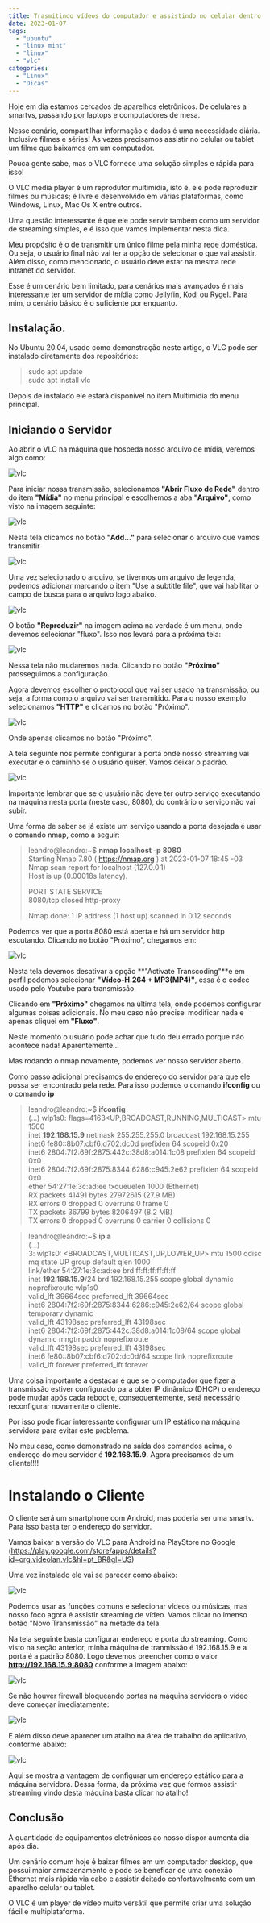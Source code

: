 ```yaml
---
title: Trasmitindo vídeos do computador e assistindo no celular dentro da Intranet usando VLC (e Linux!)
date: 2023-01-07
tags:
  - "ubuntu"
  - "linux mint"
  - "linux"
  - "vlc"
categories:
  - "Linux"
  - "Dicas"
---
```

Hoje em dia estamos cercados de aparelhos eletrônicos. De celulares a smartvs, passando por laptops e computadores de mesa.

Nesse cenário, compartilhar informação e dados é uma necessidade diária. Inclusive filmes e séries!
Às vezes precisamos assistir no celular ou tablet um filme que baixamos em um computador. 

Pouca gente sabe, mas o VLC fornece uma solução simples e rápida para isso!
<!--more-->
O VLC media player é um reprodutor multimídia, isto é, ele pode reproduzir filmes ou músicas; é livre e desenvolvido em várias plataformas, como Windows, Linux, Mac Os X entre outros.

Uma questão interessante é que ele pode servir também como um servidor de streaming simples, e é isso que vamos implementar nesta dica.

Meu propósito é o de transmitir um único filme pela minha rede doméstica. Ou seja, o usuário final não vai ter a opção de selecionar o que vai assistir. Além disso, como mencionado,
o usuário deve estar na mesma rede intranet do servidor.

Esse é um cenário bem limitado, para cenários mais avançados é mais interessante ter um servidor de mídia como Jellyfin, Kodi ou Rygel. Para mim, o cenário básico é o suficiente por enquanto.

## Instalação.

No Ubuntu 20.04, usado como demonstração neste artigo, o VLC pode ser instalado diretamente dos repositórios:

> sudo apt update  
> sudo apt install vlc  

Depois de instalado ele estará disponível no item Multimídia do menu principal. 

## Iniciando o Servidor

Ao abrir o VLC na máquina que hospeda nosso arquivo de mídia, veremos algo como:

![vlc](/img/post/dica07/vlc01_server.png)

Para iniciar nossa transmissão, selecionamos **"Abrir Fluxo de Rede"** dentro do item **"Mídia"** no menu principal e escolhemos a aba **"Arquivo"**, como visto na imagem seguinte:

![vlc](/img/post/dica07/vlc03_server.png)

Nesta tela clicamos no botão **"Add..."** para selecionar o arquivo que vamos transmitir

![vlc](/img/post/dica07/vlc04_server.png)

Uma vez selecionado o arquivo, se tivermos um arquivo de legenda, podemos adicionar marcando o item "Use a subtitle file", que vai habilitar o campo de busca para o arquivo logo abaixo.

![vlc](/img/post/dica07/vlc05_server.png)

O botão **"Reproduzir"** na imagem acima na verdade é um menu, onde devemos selecionar "fluxo". Isso nos levará para a próxima tela:

![vlc](/img/post/dica07/vlc06_server.png)

Nessa tela não mudaremos nada. Clicando no botão  **"Próximo"** prosseguimos a configuração. 

Agora devemos escolher o protolocol que vai ser usado na transmissão, ou seja, a forma como o arquivo vai ser transmitido. Para o nosso exemplo selecionamos **"HTTP"** e clicamos no botão "Próximo".

![vlc](/img/post/dica07/vlc08_server.png)

Onde apenas clicamos no botão "Próximo". 

A tela seguinte nos permite configurar a porta onde nosso streaming vai executar e o caminho se o usuário quiser. Vamos deixar o padrão. 

![vlc](/img/post/dica07/vlc09_server.png)

Importante lembrar que se o usuário não deve ter outro serviço executando na máquina nesta porta (neste caso, 8080), 
do contrário o serviço não vai subir. 

Uma forma de saber se já existe um serviço usando a porta desejada é usar o comando nmap, como a seguir:

>leandro@leandro:~$ **nmap localhost -p 8080**  
>Starting Nmap 7.80 ( https://nmap.org ) at 2023-01-07 18:45 -03  
>Nmap scan report for localhost (127.0.0.1)  
>Host is up (0.00018s latency).  
>  
>PORT     STATE  SERVICE  
>8080/tcp closed http-proxy  
>  
>Nmap done: 1 IP address (1 host up) scanned in 0.12 seconds  
  
Podemos ver que a porta 8080 está aberta e há um servidor http escutando. Clicando no botão "Próximo", chegamos em:

![vlc](/img/post/dica07/vlc10_server.png)

Nesta tela devemos desativar a opção **"Activate Transcoding"**e em perfil podemos selecionar **"Vídeo-H.264 + MP3(MP4)"**, essa é o codec usado pelo Youtube para transmissão.

Clicando em **"Próximo"** chegamos na última tela, onde podemos configurar algumas coisas adicionais. No meu caso não precisei modificar nada e apenas cliquei em **"Fluxo"**.

Neste momento o usuário pode achar que tudo deu errado porque não acontece nada! Aparentemente... 

Mas rodando o nmap novamente, podemos ver nosso servidor aberto. 

Como passo adicional precisamos do endereço do servidor para que ele possa ser encontrado pela rede. Para isso podemos o comando **ifconfig** ou o comando **ip**

>leandro@leandro:~$ **ifconfig**  
>(...)
>wlp1s0: flags=4163<UP,BROADCAST,RUNNING,MULTICAST>  mtu 1500  
>        inet **192.168.15.9**  netmask 255.255.255.0  broadcast 192.168.15.255  
>        inet6 fe80::8b07:cbf6:d702:dc0d  prefixlen 64  scopeid 0x20<link>  
>        inet6 2804:7f2:69f:2875:442c:38d8:a014:1c08  prefixlen 64  scopeid 0x0<global>  
>        inet6 2804:7f2:69f:2875:8344:6286:c945:2e62  prefixlen 64  scopeid 0x0<global>  
>        ether 54:27:1e:3c:ad:ee  txqueuelen 1000  (Ethernet)  
>        RX packets 41491  bytes 27972615 (27.9 MB)  
>        RX errors 0  dropped 0  overruns 0  frame 0  
>        TX packets 36799  bytes 8206497 (8.2 MB)  
>        TX errors 0  dropped 0 overruns 0  carrier 0  collisions 0  

>leandro@leandro:~$ **ip a**  
>(...)  
>3: wlp1s0: <BROADCAST,MULTICAST,UP,LOWER_UP> mtu 1500 qdisc mq state UP group default qlen 1000  
>    link/ether 54:27:1e:3c:ad:ee brd ff:ff:ff:ff:ff:ff  
>    inet **192.168.15.9**/24 brd 192.168.15.255 scope global dynamic noprefixroute wlp1s0  
>       valid_lft 39664sec preferred_lft 39664sec  
>    inet6 2804:7f2:69f:2875:8344:6286:c945:2e62/64 scope global temporary dynamic   
>       valid_lft 43198sec preferred_lft 43198sec  
>    inet6 2804:7f2:69f:2875:442c:38d8:a014:1c08/64 scope global dynamic mngtmpaddr noprefixroute   
>       valid_lft 43198sec preferred_lft 43198sec  
>    inet6 fe80::8b07:cbf6:d702:dc0d/64 scope link noprefixroute   
>       valid_lft forever preferred_lft forever  

Uma coisa importante a destacar é que se o computador que fizer a transmissão estiver configurado para obter IP dinâmico (DHCP) o endereço pode mudar após cada reboot e,
consequentemente, será necessário reconfigurar novamente  o cliente. 

Por isso pode ficar interessante configurar um IP estático na máquina servidora para evitar este problema.

No meu caso, como demonstrado na saída dos comandos acima, o endereço do meu servidor é **192.168.15.9**.
Agora precisamos de um cliente!!!!

# Instalando o Cliente

O cliente será um smartphone com Android, mas poderia ser uma smartv. Para isso basta ter o endereço do servidor.

Vamos baixar a versão do VLC para Android na PlayStore no Google (https://play.google.com/store/apps/details?id=org.videolan.vlc&hl=pt_BR&gl=US)

Uma vez instalado ele vai se parecer como abaixo:

![vlc](/img/post/dica07/Vlc-client01.jpg )

Podemos usar as funções comuns e selecionar vídeos ou músicas, mas nosso foco agora é assistir streaming de vídeo. Vamos clicar no imenso botão "Novo Transmissão" na metade da tela.

Na tela seguinte basta configurar endereço e porta do streaming. Como visto na seção anterior, minha máquina de tranmissão é 192.168.15.9 e a porta é a padrão 8080. Logo devemos preencher 
como o valor **http://192.168.15.9:8080** conforme a imagem abaixo:

![vlc](/img/post/dica07/Vlc-client02.jpg)

Se não houver firewall bloqueando portas na máquina servidora o vídeo deve começar imediatamente:

![vlc](/img/post/dica07/Vlc-client03.jpg)

E além disso deve aparecer um atalho na área de trabalho do aplicativo, conforme abaixo:

![vlc](/img/post/dica07/Vlc-client04.jpg)

Aqui se mostra a vantagem de configurar um endereço estático para a máquina servidora. Dessa forma, da próxima vez que formos assistir streaming vindo desta máquina basta clicar no atalho!


## Conclusão

A quantidade de equipamentos eletrônicos ao nosso dispor aumenta dia após dia.

Um cenário comum hoje é baixar filmes em um computador desktop, que possui maior armazenamento e pode se beneficar de uma conexão Ethernet mais rápida via cabo 
e assistir deitado confortavelmente com um aparelho celular ou tablet.

O VLC é um player de vídeo muito versãtil que permite criar uma solução fácil e multiplataforma. 


